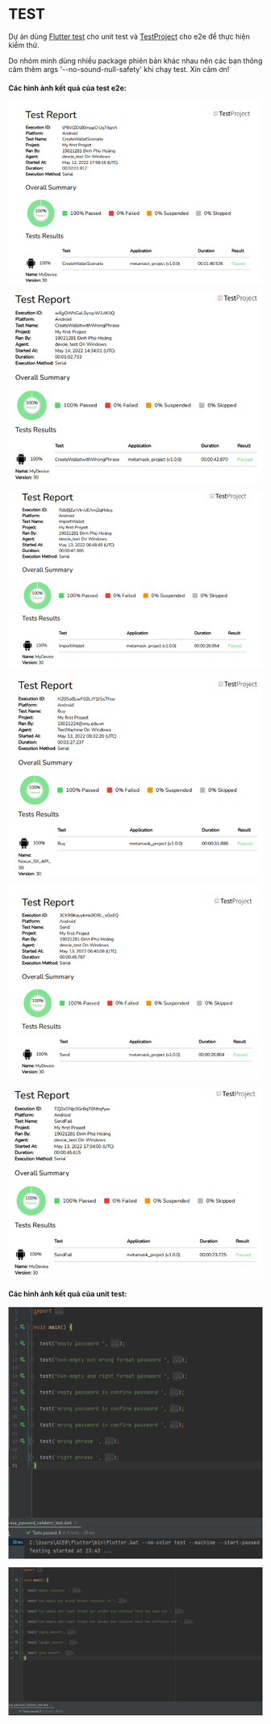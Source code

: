 # TEST
Dự án dùng [Flutter test](https://docs.flutter.dev/testing) cho unit test và [TestProject](https://testproject.io/) cho e2e để thực hiện kiểm thử.

Do nhóm mình dùng nhiều package phiên bản khác nhau nên các bạn thông cảm thêm args '--no-sound-null-safety' khi chạy test. Xin cảm ơn!

#### Các hình ảnh kết quả của test e2e:
![](https://github.com/HoangDinh161/MobileProject/blob/73c15d9376206c998acb9bdeb57b16916100a5af/metamask_project/test/Test_CreateWallet/createwalletresult.png)

![](https://github.com/HoangDinh161/MobileProject/blob/73c15d9376206c998acb9bdeb57b16916100a5af/metamask_project/test/Test_SignupwithWrongPhrase/signupfail.png)

![](https://github.com/HoangDinh161/MobileProject/blob/73c15d9376206c998acb9bdeb57b16916100a5af/metamask_project/test/Test_ImportWallet/importwallet.png)

![](https://github.com/HoangDinh161/MobileProject/blob/73c15d9376206c998acb9bdeb57b16916100a5af/metamask_project/test/Test_BuyCoin/buycoin.png)

![](https://github.com/HoangDinh161/MobileProject/blob/73c15d9376206c998acb9bdeb57b16916100a5af/metamask_project/test/Test_SendCoin/sendcoin.png)

![](https://github.com/HoangDinh161/MobileProject/blob/20176feecaee60867c5cdc0bf125edcdd840f0e3/metamask_project/test/Test_SendtowrongAddress/sendtonotexistaddress.png)

#### Các hình ảnh kết quả của unit test:

![](https://github.com/HoangDinh161/MobileProject/blob/7d7ae81968b3348ca9d7dc6b063f4a8ba25c8b5f/metamask_project/test/unitTest_pic/password_n_phrase.png)

![](https://github.com/HoangDinh161/MobileProject/blob/7d7ae81968b3348ca9d7dc6b063f4a8ba25c8b5f/metamask_project/test/unitTest_pic/receiver_n_amount.png)

